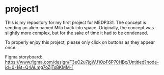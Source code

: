 # project1
This is my repository for my first project for MEDP331. The concept is sending an alien named Milo back into space. Originally, the concept was slightly more complex, but for the sake of time it had to be condensed.

To properly enjoy this project, please only click on buttons as they appear once.

Figma storyboard: https://www.figma.com/design/F3eO2u7jgWJ1OpF6P70HBx/Untitled?node-id=0-1&t=Q4ALmg7oZjTsBKMM-1
